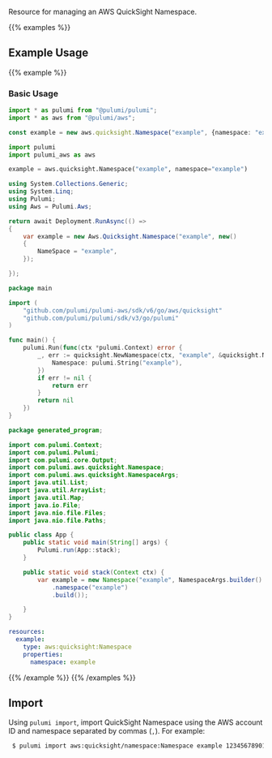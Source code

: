 Resource for managing an AWS QuickSight Namespace.

{{% examples %}}
## Example Usage
{{% example %}}
### Basic Usage

```typescript
import * as pulumi from "@pulumi/pulumi";
import * as aws from "@pulumi/aws";

const example = new aws.quicksight.Namespace("example", {namespace: "example"});
```
```python
import pulumi
import pulumi_aws as aws

example = aws.quicksight.Namespace("example", namespace="example")
```
```csharp
using System.Collections.Generic;
using System.Linq;
using Pulumi;
using Aws = Pulumi.Aws;

return await Deployment.RunAsync(() => 
{
    var example = new Aws.Quicksight.Namespace("example", new()
    {
        NameSpace = "example",
    });

});
```
```go
package main

import (
	"github.com/pulumi/pulumi-aws/sdk/v6/go/aws/quicksight"
	"github.com/pulumi/pulumi/sdk/v3/go/pulumi"
)

func main() {
	pulumi.Run(func(ctx *pulumi.Context) error {
		_, err := quicksight.NewNamespace(ctx, "example", &quicksight.NamespaceArgs{
			Namespace: pulumi.String("example"),
		})
		if err != nil {
			return err
		}
		return nil
	})
}
```
```java
package generated_program;

import com.pulumi.Context;
import com.pulumi.Pulumi;
import com.pulumi.core.Output;
import com.pulumi.aws.quicksight.Namespace;
import com.pulumi.aws.quicksight.NamespaceArgs;
import java.util.List;
import java.util.ArrayList;
import java.util.Map;
import java.io.File;
import java.nio.file.Files;
import java.nio.file.Paths;

public class App {
    public static void main(String[] args) {
        Pulumi.run(App::stack);
    }

    public static void stack(Context ctx) {
        var example = new Namespace("example", NamespaceArgs.builder()        
            .namespace("example")
            .build());

    }
}
```
```yaml
resources:
  example:
    type: aws:quicksight:Namespace
    properties:
      namespace: example
```
{{% /example %}}
{{% /examples %}}

## Import

Using `pulumi import`, import QuickSight Namespace using the AWS account ID and namespace separated by commas (`,`). For example:

```sh
 $ pulumi import aws:quicksight/namespace:Namespace example 123456789012,example
```
 